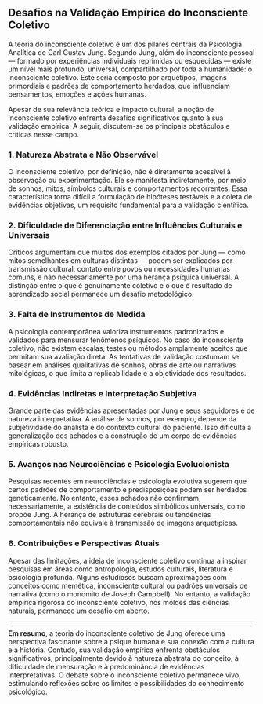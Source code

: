 
## Desafios na Validação Empírica do Inconsciente Coletivo

A teoria do inconsciente coletivo é um dos pilares centrais da Psicologia Analítica de Carl Gustav Jung. Segundo Jung, além do inconsciente pessoal — formado por experiências individuais reprimidas ou esquecidas — existe um nível mais profundo, universal, compartilhado por toda a humanidade: o inconsciente coletivo. Este seria composto por arquétipos, imagens primordiais e padrões de comportamento herdados, que influenciam pensamentos, emoções e ações humanas.

Apesar de sua relevância teórica e impacto cultural, a noção de inconsciente coletivo enfrenta desafios significativos quanto à sua validação empírica. A seguir, discutem-se os principais obstáculos e críticas nesse campo.

### 1. **Natureza Abstrata e Não Observável**

O inconsciente coletivo, por definição, não é diretamente acessível à observação ou experimentação. Ele se manifesta indiretamente, por meio de sonhos, mitos, símbolos culturais e comportamentos recorrentes. Essa característica torna difícil a formulação de hipóteses testáveis e a coleta de evidências objetivas, um requisito fundamental para a validação científica.

### 2. **Dificuldade de Diferenciação entre Influências Culturais e Universais**

Críticos argumentam que muitos dos exemplos citados por Jung — como mitos semelhantes em culturas distintas — podem ser explicados por transmissão cultural, contato entre povos ou necessidades humanas comuns, e não necessariamente por uma herança psíquica universal. A distinção entre o que é genuinamente coletivo e o que é resultado de aprendizado social permanece um desafio metodológico.

### 3. **Falta de Instrumentos de Medida**

A psicologia contemporânea valoriza instrumentos padronizados e validados para mensurar fenômenos psíquicos. No caso do inconsciente coletivo, não existem escalas, testes ou métodos amplamente aceitos que permitam sua avaliação direta. As tentativas de validação costumam se basear em análises qualitativas de sonhos, obras de arte ou narrativas mitológicas, o que limita a replicabilidade e a objetividade dos resultados.

### 4. **Evidências Indiretas e Interpretação Subjetiva**

Grande parte das evidências apresentadas por Jung e seus seguidores é de natureza interpretativa. A análise de sonhos, por exemplo, depende da subjetividade do analista e do contexto cultural do paciente. Isso dificulta a generalização dos achados e a construção de um corpo de evidências empíricas robusto.

### 5. **Avanços nas Neurociências e Psicologia Evolucionista**

Pesquisas recentes em neurociências e psicologia evolutiva sugerem que certos padrões de comportamento e predisposições podem ser herdados geneticamente. No entanto, esses achados não confirmam, necessariamente, a existência de conteúdos simbólicos universais, como propõe Jung. A herança de estruturas cerebrais ou tendências comportamentais não equivale à transmissão de imagens arquetípicas.

### 6. **Contribuições e Perspectivas Atuais**

Apesar das limitações, a ideia de inconsciente coletivo continua a inspirar pesquisas em áreas como antropologia, estudos culturais, literatura e psicologia profunda. Alguns estudiosos buscam aproximações com conceitos como memética, inconsciente cultural ou padrões universais de narrativa (como o monomito de Joseph Campbell). No entanto, a validação empírica rigorosa do inconsciente coletivo, nos moldes das ciências naturais, permanece um desafio em aberto.

---

**Em resumo**, a teoria do inconsciente coletivo de Jung oferece uma perspectiva fascinante sobre a psique humana e sua conexão com a cultura e a história. Contudo, sua validação empírica enfrenta obstáculos significativos, principalmente devido à natureza abstrata do conceito, à dificuldade de mensuração e à predominância de evidências interpretativas. O debate sobre o inconsciente coletivo permanece vivo, estimulando reflexões sobre os limites e possibilidades do conhecimento psicológico.
```
